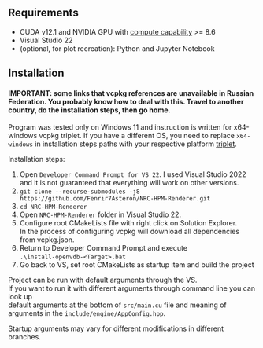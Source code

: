 ## Requirements
- CUDA v12.1 and NVIDIA GPU with [compute capability](https://developer.nvidia.com/cuda-gpus#compute) >= 8.6
- Visual Studio 22
- (optional, for plot recreation): Python and Jupyter Notebook

## Installation
#### IMPORTANT: some links that vcpkg references are unavailable in Russian Federation. You probably know how to deal with this. Travel to another country, do the installation steps, then go home.

Program was tested only on Windows 11 and instruction is written for x64-windows vcpkg triplet. If you have a different OS, you need to replace `x64-windows` in installation steps paths with your respective platform [triplet](https://learn.microsoft.com/en-us/vcpkg/concepts/triplets).

Installation steps:
1. Open `Developer Command Prompt for VS 22`. I used Visual Studio 2022 and it is not guaranteed that everything will work on other versions.
2. `git clone --recurse-submodules -j8 https://github.com/Fenrir7Asteron/NRC-HPM-Renderer.git`
3. `cd NRC-HPM-Renderer`
4. Open `NRC-HPM-Renderer` folder in Visual Studio 22. 
5. Configure root CMakeLists file with right click on Solution Explorer. \
In the process of configuring vcpkg will download all dependencies from vcpkg.json.
6. Return to Developer Command Prompt and execute \
`.\install-openvdb-<Target>.bat`
7. Go back to VS, set root CMakeLists as startup item and build the project

Project can be run with default arguments through the VS. \
If you want to run it with different arguments through command line you can look up \
default arguments at the bottom of `src/main.cu` file and meaning of arguments in the `include/engine/AppConfig.hpp`.

Startup arguments may vary for different modifications in different branches.
